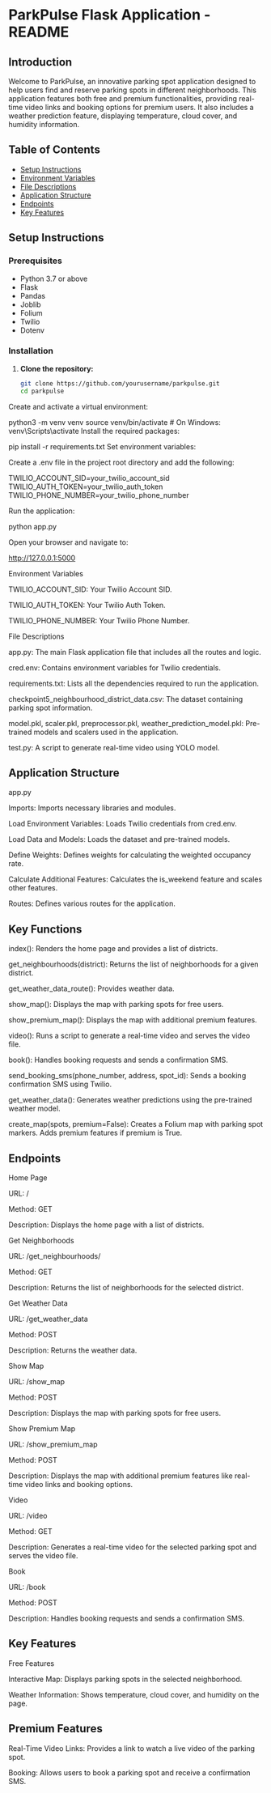 # ParkPulse Flask Application - README

## Introduction

Welcome to ParkPulse, an innovative parking spot application designed to help users find and reserve parking spots in different neighborhoods. This application features both free and premium functionalities, providing real-time video links and booking options for premium users. It also includes a weather prediction feature, displaying temperature, cloud cover, and humidity information.

## Table of Contents

- [Setup Instructions](#setup-instructions)
- [Environment Variables](#environment-variables)
- [File Descriptions](#file-descriptions)
- [Application Structure](#application-structure)
- [Endpoints](#endpoints)
- [Key Features](#key-features)

## Setup Instructions

### Prerequisites

- Python 3.7 or above
- Flask
- Pandas
- Joblib
- Folium
- Twilio
- Dotenv

### Installation

1. **Clone the repository:**
   ```bash
   git clone https://github.com/yourusername/parkpulse.git
   cd parkpulse
Create and activate a virtual environment:

python3 -m venv venv
source venv/bin/activate   # On Windows: venv\Scripts\activate
Install the required packages:


pip install -r requirements.txt
Set environment variables:

Create a .env file in the project root directory and add the following:

TWILIO_ACCOUNT_SID=your_twilio_account_sid
TWILIO_AUTH_TOKEN=your_twilio_auth_token
TWILIO_PHONE_NUMBER=your_twilio_phone_number

Run the application:

python app.py

Open your browser and navigate to:

http://127.0.0.1:5000

Environment Variables

TWILIO_ACCOUNT_SID: Your Twilio Account SID.

TWILIO_AUTH_TOKEN: Your Twilio Auth Token.

TWILIO_PHONE_NUMBER: Your Twilio Phone Number.

File Descriptions

app.py: The main Flask application file that includes all the routes and logic.

cred.env: Contains environment variables for Twilio credentials.

requirements.txt: Lists all the dependencies required to run the application.

checkpoint5_neighbourhood_district_data.csv: The dataset containing parking spot information.

model.pkl, scaler.pkl, preprocessor.pkl, weather_prediction_model.pkl: Pre-trained models and scalers used in the application.

test.py: A script to generate real-time video using YOLO model.

## Application Structure

app.py

Imports: Imports necessary libraries and modules.

Load Environment Variables: Loads Twilio credentials from cred.env.

Load Data and Models: Loads the dataset and pre-trained models.

Define Weights: Defines weights for calculating the weighted occupancy rate.

Calculate Additional Features: Calculates the is_weekend feature and scales other features.

Routes: Defines various routes for the application.

## Key Functions

index(): Renders the home page and provides a list of districts.

get_neighbourhoods(district): Returns the list of neighborhoods for a given district.

get_weather_data_route(): Provides weather data.

show_map(): Displays the map with parking spots for free users.

show_premium_map(): Displays the map with additional premium features.

video(): Runs a script to generate a real-time video and serves the video file.

book(): Handles booking requests and sends a confirmation SMS.

send_booking_sms(phone_number, address, spot_id): Sends a booking confirmation SMS using Twilio.

get_weather_data(): Generates weather predictions using the pre-trained weather model.

create_map(spots, premium=False): Creates a Folium map with parking spot markers. Adds premium features if premium is True.

## Endpoints

Home Page

URL: /

Method: GET

Description: Displays the home page with a list of districts.

Get Neighborhoods

URL: /get_neighbourhoods/<district>

Method: GET

Description: Returns the list of neighborhoods for the selected district.

Get Weather Data

URL: /get_weather_data

Method: POST

Description: Returns the weather data.

Show Map

URL: /show_map

Method: POST

Description: Displays the map with parking spots for free users.

Show Premium Map

URL: /show_premium_map

Method: POST

Description: Displays the map with additional premium features like real-time video links and booking options.

Video

URL: /video

Method: GET

Description: Generates a real-time video for the selected parking spot and serves the video file.

Book

URL: /book

Method: POST

Description: Handles booking requests and sends a confirmation SMS.

## Key Features

Free Features

Interactive Map: Displays parking spots in the selected neighborhood.

Weather Information: Shows temperature, cloud cover, and humidity on the page.

## Premium Features

Real-Time Video Links: Provides a link to watch a live video of the parking spot.

Booking: Allows users to book a parking spot and receive a confirmation SMS.